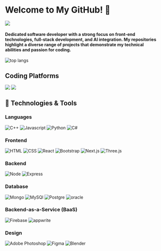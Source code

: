 # Welcome to My GitHub! 👋
<img src="https://img.shields.io/badge/LinkedIn-0077B5?style=for-the-badge&logo=linkedin&logoColor=white"/>

#### Dedicated software developer with a strong focus on front-end technologies, full-stack development, and AI integration. My repositories highlight a diverse range of projects that demonstrate my technical abilities and passion for coding.
![top langs](https://github-readme-stats.vercel.app/api/top-langs/?username=RishabhSinghBhadoriya&theme=tokyonight)
## Coding Platforms
<a href="https://leetcode.com/u/RishabhSinghBhadoriya/"><img src="https://img.shields.io/badge/-LeetCode-FFA116?style=for-the-badge&logo=LeetCode&logoColor=black"/></a>
<a href="https://www.hackerrank.com/profile/rishabhsingh9691"><img src="https://img.shields.io/badge/-Hackerrank-2EC866?style=for-the-badge&logo=HackerRank&logoColor=white"/></a>
## 🔧 Technologies & Tools
### Languages
![C++](https://img.shields.io/badge/C%2B%2B-00599C?style=for-the-badge&logo=c%2B%2B&logoColor=white)
![Javascript](https://img.shields.io/badge/JavaScript-323330?style=for-the-badge&logo=javascript&logoColor=F7DF1E)
![Python](https://img.shields.io/badge/Python-14354C?style=for-the-badge&logo=python&logoColor=white)
![C#](https://img.shields.io/badge/C%23-239120?style=for-the-badge&logo=c-sharp&logoColor=white)
### Frontend
![HTML](https://img.shields.io/badge/HTML5-E34F26?style=for-the-badge&logo=html5&logoColor=white)
![CSS](https://img.shields.io/badge/CSS3-1572B6?style=for-the-badge&logo=css3&logoColor=white)
![React](https://img.shields.io/badge/React-20232A?style=for-the-badge&logo=react&logoColor=61DAFB)
![Bootstrap](https://img.shields.io/badge/Bootstrap-563D7C?style=for-the-badge&logo=bootstrap&logoColor=white)
![Next.js](https://img.shields.io/badge/next.js-000000?style=for-the-badge&logo=nextdotjs&logoColor=white)
![Three.js](https://img.shields.io/badge/Three.js-000000?style=for-the-badge&logo=three.js&logoColor=white)
### Backend
![Node](https://img.shields.io/badge/Node.js-43853D?style=for-the-badge&logo=node.js&logoColor=white)
![Express](https://img.shields.io/badge/Express.js-404D59?style=for-the-badge)
### Database
![Mongo](https://img.shields.io/badge/MongoDB-4EA94B?style=for-the-badge&logo=mongodb&logoColor=white)
![MySQl](https://img.shields.io/badge/MySQL-005C84?style=for-the-badge&logo=mysql&logoColor=white)
![Postgre](https://img.shields.io/badge/PostgreSQL-316192?style=for-the-badge&logo=postgresql&logoColor=white)
![oracle](https://img.shields.io/badge/Oracle-F80000?style=for-the-badge&logo=Oracle&logoColor=white)
### Backend-as-a-Service (BaaS)
![Firebase](https://img.shields.io/badge/firebase-ffca28?style=for-the-badge&logo=firebase&logoColor=black)
![appwrite](https://img.shields.io/badge/Appwrite-F02E65?style=for-the-badge&logo=Appwrite&logoColor=blac)
### Design
![Adobe Photoshop](https://img.shields.io/badge/Adobe%20Photoshop-31A8FF?style=for-the-badge&logo=Adobe%20Photoshop&logoColor=black)
![Figma](https://img.shields.io/badge/Figma-F24E1E?style=for-the-badge&logo=figma&logoColor=white)
![Blender](https://img.shields.io/badge/blender-%23F5792A.svg?style=for-the-badge&logo=blender&logoColor=white)

<!---
RishabhSinghBhadoriya/RishabhSinghBhadoriya is a ✨ special ✨ repository because its `README.md` (this file) appears on your GitHub profile.
You can click the Preview link to take a look at your changes.
--->
